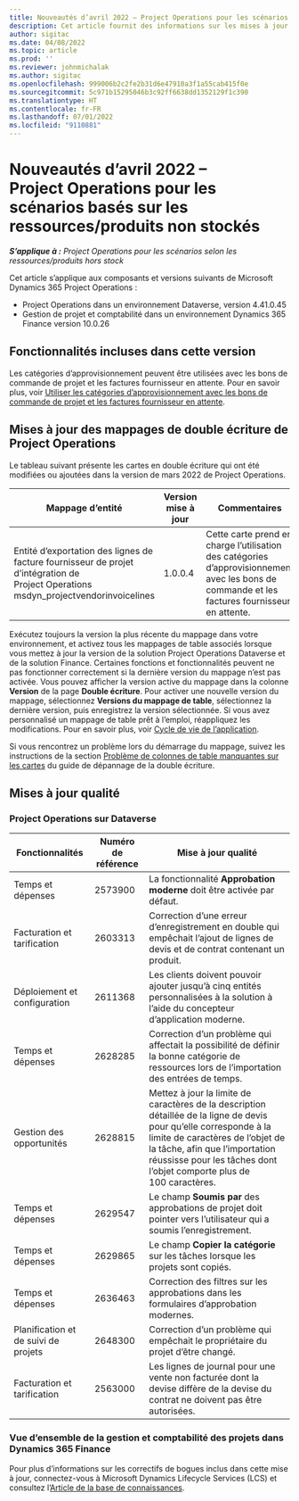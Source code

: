 ```yaml
---
title: Nouveautés d’avril 2022 – Project Operations pour les scénarios basés sur les ressources/produits non stockés
description: Cet article fournit des informations sur les mises à jour de qualité disponibles dans la version d’avril 2022 de Microsoft Dynamics 365 Project Operations pour les scénarios basés sur les ressources/produits non stockés.
author: sigitac
ms.date: 04/08/2022
ms.topic: article
ms.prod: ''
ms.reviewer: johnmichalak
ms.author: sigitac
ms.openlocfilehash: 999006b2c2fe2b31d6e47910a3f1a55cab415f0e
ms.sourcegitcommit: 5c971b15295046b3c92ff6638dd1352129f1c390
ms.translationtype: HT
ms.contentlocale: fr-FR
ms.lasthandoff: 07/01/2022
ms.locfileid: "9110881"
---
```

# <a name="whats-new-april-2022---project-operations-for-resourcenon-stocked-based-scenarios"></a>Nouveautés d’avril 2022 – Project Operations pour les scénarios basés sur les ressources/produits non stockés

_**S’applique à :** Project Operations pour les scénarios selon les ressources/produits hors stock_

Cet article s’applique aux composants et versions suivants de Microsoft Dynamics 365 Project Operations :

- Project Operations dans un environnement Dataverse, version 4.41.0.45
- Gestion de projet et comptabilité dans un environnement Dynamics 365 Finance version 10.0.26

## <a name="features-included-in-this-release"></a>Fonctionnalités incluses dans cette version

Les catégories d’approvisionnement peuvent être utilisées avec les bons de commande de projet et les factures fournisseur en attente. Pour en savoir plus, voir [Utiliser les catégories d’approvisionnement avec les bons de commande de projet et les factures fournisseur en attente](../procurement/configure-procurement-categories.md).

## <a name="project-operations-dual-write-maps-updates"></a>Mises à jour des mappages de double écriture de Project Operations

Le tableau suivant présente les cartes en double écriture qui ont été modifiées ou ajoutées dans la version de mars 2022 de Project Operations.

| Mappage d’entité | Version mise à jour | Commentaires |
| -------------- | ------------------- | ------------|
| Entité d’exportation des lignes de facture fournisseur de projet d’intégration de Project Operations msdyn\_projectvendorinvoicelines | 1.0.0.4 | Cette carte prend en charge l’utilisation des catégories d’approvisionnement avec les bons de commande et les factures fournisseur en attente. |

Exécutez toujours la version la plus récente du mappage dans votre environnement, et activez tous les mappages de table associés lorsque vous mettez à jour la version de la solution Project Operations Dataverse et de la solution Finance. Certaines fonctions et fonctionnalités peuvent ne pas fonctionner correctement si la dernière version du mappage n’est pas activée. Vous pouvez afficher la version active du mappage dans la colonne **Version** de la page **Double écriture**. Pour activer une nouvelle version du mappage, sélectionnez **Versions du mappage de table**, sélectionnez la dernière version, puis enregistrez la version sélectionnée. Si vous avez personnalisé un mappage de table prêt à l’emploi, réappliquez les modifications. Pour en savoir plus, voir [Cycle de vie de l’application](/dynamics365/fin-ops-core/dev-itpro/data-entities/dual-write/app-lifecycle-management).

Si vous rencontrez un problème lors du démarrage du mappage, suivez les instructions de la section [Problème de colonnes de table manquantes sur les cartes](/dynamics365/fin-ops-core/dev-itpro/data-entities/dual-write/dual-write-troubleshooting-finops-upgrades#missing-table-columns-issue-on-maps) du guide de dépannage de la double écriture.

## <a name="quality-updates"></a>Mises à jour qualité

### <a name="project-operations-on-dataverse"></a>Project Operations sur Dataverse

| Fonctionnalités | Numéro de référence | Mise à jour qualité |
| ------------ | ---------------- | -------------- |
| Temps et dépenses | 2573900 | La fonctionnalité **Approbation moderne** doit être activée par défaut. |
| Facturation et tarification | 2603313 | Correction d’une erreur d’enregistrement en double qui empêchait l’ajout de lignes de devis et de contrat contenant un produit. |
| Déploiement et configuration | 2611368 | Les clients doivent pouvoir ajouter jusqu’à cinq entités personnalisées à la solution à l’aide du concepteur d’application moderne. |
| Temps et dépenses | 2628285 | Correction d’un problème qui affectait la possibilité de définir la bonne catégorie de ressources lors de l’importation des entrées de temps. |
| Gestion des opportunités| 2628815 | Mettez à jour la limite de caractères de la description détaillée de la ligne de devis pour qu’elle corresponde à la limite de caractères de l’objet de la tâche, afin que l’importation réussisse pour les tâches dont l’objet comporte plus de 100 caractères. |
| Temps et dépenses| 2629547 | Le champ **Soumis par** des approbations de projet doit pointer vers l’utilisateur qui a soumis l’enregistrement. |
| Temps et dépenses| 2629865 | Le champ **Copier la catégorie** sur les tâches lorsque les projets sont copiés. |
| Temps et dépenses| 2636463 | Correction des filtres sur les approbations dans les formulaires d’approbation modernes. |
| Planification et de suivi de projets | 2648300 | Correction d’un problème qui empêchait le propriétaire du projet d’être changé. |
| Facturation et tarification | 2563000 | Les lignes de journal pour une vente non facturée dont la devise diffère de la devise du contrat ne doivent pas être autorisées. |

### <a name="project-management-and-accounting-in-dynamics-365-finance"></a>Vue d’ensemble de la gestion et comptabilité des projets dans Dynamics 365 Finance

Pour plus d’informations sur les correctifs de bogues inclus dans cette mise à jour, connectez-vous à Microsoft Dynamics Lifecycle Services (LCS) et consultez l’[Article de la base de connaissances](https://fix.lcs.dynamics.com/Issue/Details?bugId=662864).
